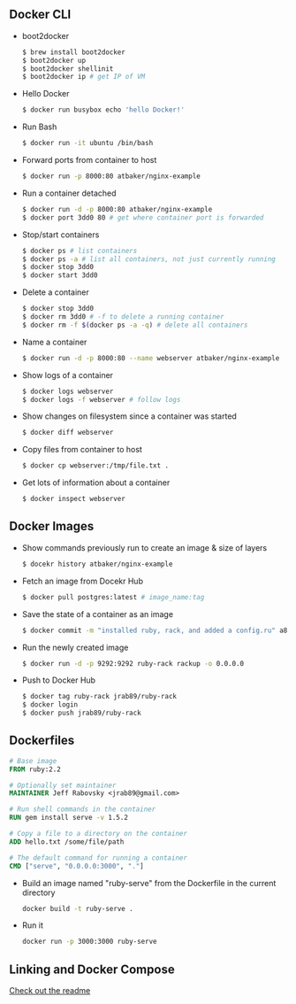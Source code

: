 ## Docker CLI

* boot2docker

  ```bash
  $ brew install boot2docker
  $ boot2docker up
  $ boot2docker shellinit
  $ boot2docker ip # get IP of VM
  ```

* Hello Docker

  ```bash
  $ docker run busybox echo 'hello Docker!'
  ```

* Run Bash

  ```bash
  $ docker run -it ubuntu /bin/bash
  ```

* Forward ports from container to host

  ```bash
  $ docker run -p 8000:80 atbaker/nginx-example
  ```

* Run a container detached

  ```bash
  $ docker run -d -p 8000:80 atbaker/nginx-example
  $ docker port 3dd0 80 # get where container port is forwarded
  ```

* Stop/start containers

  ```bash
  $ docker ps # list containers
  $ docker ps -a # list all containers, not just currently running
  $ docker stop 3dd0
  $ docker start 3dd0
  ```

* Delete a container

  ```bash
  $ docker stop 3dd0
  $ docker rm 3dd0 # -f to delete a running container
  $ docker rm -f $(docker ps -a -q) # delete all containers
  ```

* Name a container

  ```bash
  $ docker run -d -p 8000:80 --name webserver atbaker/nginx-example
  ```

* Show logs of a container

  ```bash
  $ docker logs webserver
  $ docker logs -f webserver # follow logs
  ```

* Show changes on filesystem since a container was started

  ```bash
  $ docker diff webserver
  ```

* Copy files from container to host

  ```bash
  $ docker cp webserver:/tmp/file.txt .
  ```

* Get lots of information about a container

  ```bash
  $ docker inspect webserver
  ```

## Docker Images

* Show commands previously run to create an image & size of layers

  ```bash
  $ docekr history atbaker/nginx-example
  ```

* Fetch an image from Docekr Hub

  ```bash
  $ docker pull postgres:latest # image_name:tag
  ```

* Save the state of a container as an image

  ```bash
  $ docker commit -m "installed ruby, rack, and added a config.ru" a88c ruby-rack
  ```

* Run the newly created image

  ```bash
  $ docker run -d -p 9292:9292 ruby-rack rackup -o 0.0.0.0
  ```

* Push to Docker Hub

  ```bash
  $ docker tag ruby-rack jrab89/ruby-rack
  $ docker login
  $ docker push jrab89/ruby-rack
  ```

## Dockerfiles

```Dockerfile
# Base image
FROM ruby:2.2

# Optionally set maintainer
MAINTAINER Jeff Rabovsky <jrab89@gmail.com>

# Run shell commands in the container
RUN gem install serve -v 1.5.2

# Copy a file to a directory on the container
ADD hello.txt /some/file/path

# The default command for running a container
CMD ["serve", "0.0.0.0:3000", "."]
```

* Build an image named "ruby-serve" from the Dockerfile in the current directory

  ```bash
  docker build -t ruby-serve .
  ```
* Run it

  ```bash
  docker run -p 3000:3000 ruby-serve
  ```

## Linking and Docker Compose

[Check out the readme](https://github.com/jrab89/sinatra_api#run-it-with-docker)
